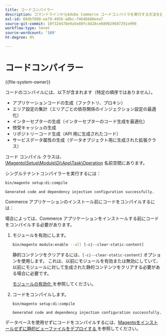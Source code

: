 ```yaml
---
title: コードコンパイラー
description: コマンドラインからAdobe Commerce コードコンパイラを実行する方法を説明します。 コンパイルプロセスと最適化手法について説明します。
exl-id: 08dbf808-ea79-4956-a0bc-f464bb80eee7
source-git-commit: 10f324478e9a5e80fc4d28ce680929687291e990
workflow-type: tm+mt
source-wordcount: '169'
ht-degree: 0%

---
```


# コードコンパイラー

{{file-system-owner}}

コードのコンパイルには、以下が含まれます（特定の順序ではありません）。

- アプリケーションコードの生成（ファクトリ、プロキシ）
- エリア設定の集計（エリアごとの依存関係のインジェクション設定の最適化）
- インターセプターの生成（インターセプターのコード生成を最適化）
- 傍受キャッシュの生成
- リポジトリーコード生成（API 用に生成されたコード）
- サービスデータ属性の生成（データオブジェクト用に生成された拡張クラス）

コード コンパイル クラスは、[\Magento\Setup\Module\Di\App\Task\Operation][operation] 名前空間にあります。

シングルテナントコンパイラーを実行するには：

```bash
bin/magento setup:di:compile
```

```
Generated code and dependency injection configuration successfully.
```

Commerce アプリケーションのインストール前にコードをコンパイルするには：

場合によっては、Commerce アプリケーションをインストールする前にコードをコンパイルする必要があります。

1. モジュールを有効にします。

   ```bash
   bin/magento module:enable --all [-c|--clear-static-content]
   ```

   静的コンテンツをクリアするには、`[-c|--clear-static-content]` オプションを使用します。 これは、以前にモジュールを有効または無効にしていて、以前にモジュールに対して生成された静的コンテンツをクリアする必要がある場合に必要です。

   [ モジュールの有効化 ](../../installation/tutorials/manage-modules.md) を参照してください。

1. コードをコンパイルします。

   ```bash
   bin/magento setup:di:compile
   ```

   ```
   Generated code and dependency injection configuration successfully.
   ```

データベースを使用せずにコードをコンパイルするには、[Magentoをインストールせずに静的ビューファイルをデプロイする ](../cli/static-view-file-deployment.md) を参照してください。

<!-- link definitions -->

[operation]: https://github.com/magento/magento2/blob/2.4/setup/src/Magento/Setup/Module/Di/App/Task/Operation
